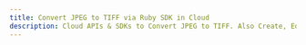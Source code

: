 ---title: Convert JPEG to TIFF via Ruby SDK in Clouddescription: Cloud APIs & SDKs to Convert JPEG to TIFF. Also Create, Edit & Render Microsoft Word & OpenOffice documents in the Cloud.---